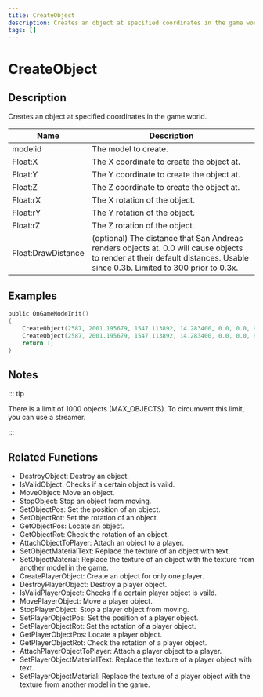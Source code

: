 ```yaml
---
title: CreateObject
description: Creates an object at specified coordinates in the game world.
tags: []
---
```


# CreateObject

## Description

Creates an object at specified coordinates in the game world.

| Name               | Description                                                                                                                                                                |
| ------------------ | -------------------------------------------------------------------------------------------------------------------------------------------------------------------------- |
| modelid            | The model to create.                                                                                                                                                       |
| Float:X            | The X coordinate to create the object at.                                                                                                                                  |
| Float:Y            | The Y coordinate to create the object at.                                                                                                                                  |
| Float:Z            | The Z coordinate to create the object at.                                                                                                                                  |
| Float:rX           | The X rotation of the object.                                                                                                                                              |
| Float:rY           | The Y rotation of the object.                                                                                                                                              |
| Float:rZ           | The Z rotation of the object.                                                                                                                                              |
| Float:DrawDistance | (optional) The distance that San Andreas renders objects at. 0.0 will cause objects to render at their default distances. Usable since 0.3b. Limited to 300 prior to 0.3x. |

## Examples

```c
public OnGameModeInit()
{
    CreateObject(2587, 2001.195679, 1547.113892, 14.283400, 0.0, 0.0, 96.0); // Object will render at its default distance.
    CreateObject(2587, 2001.195679, 1547.113892, 14.283400, 0.0, 0.0, 96.0, 300.0); // Object will render at 300.0 units.
    return 1;
}
```

## Notes

::: tip

There is a limit of 1000 objects (MAX_OBJECTS). To circumvent this limit, you can use a streamer.

:::

## Related Functions

- DestroyObject: Destroy an object.
- IsValidObject: Checks if a certain object is vaild.
- MoveObject: Move an object.
- StopObject: Stop an object from moving.
- SetObjectPos: Set the position of an object.
- SetObjectRot: Set the rotation of an object.
- GetObjectPos: Locate an object.
- GetObjectRot: Check the rotation of an object.
- AttachObjectToPlayer: Attach an object to a player.
- SetObjectMaterialText: Replace the texture of an object with text.
- SetObjectMaterial: Replace the texture of an object with the texture from another model in the game.
- CreatePlayerObject: Create an object for only one player.
- DestroyPlayerObject: Destroy a player object.
- IsValidPlayerObject: Checks if a certain player object is vaild.
- MovePlayerObject: Move a player object.
- StopPlayerObject: Stop a player object from moving.
- SetPlayerObjectPos: Set the position of a player object.
- SetPlayerObjectRot: Set the rotation of a player object.
- GetPlayerObjectPos: Locate a player object.
- GetPlayerObjectRot: Check the rotation of a player object.
- AttachPlayerObjectToPlayer: Attach a player object to a player.
- SetPlayerObjectMaterialText: Replace the texture of a player object with text.
- SetPlayerObjectMaterial: Replace the texture of a player object with the texture from another model in the game.
